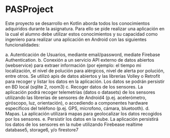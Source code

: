 # PASProject

Este proyecto se desarrollo en Kotlin aborda todos los conocimientos adquiridos durante la asignatura.
Para ello se pide realizar una aplicación en la cual el alumno debe utilizar estos conocimientos y su capacidad como ingeniero para realizar una aplicación en Android
con las siguientes funcionalidades:

a. Autenticación de Usuarios, mediante email/password, mediate Firebase Authentication.
b. Conexión a un servicio API externo de datos abiertos (webservice) para extraer información (por ejemplo: el tiempo mi localización,
el nivel de polución para alérgicos, nivel de alerta por polución, entre otros. Se utilizó apis de datos abiertos y las librerías Volley o Retrofit para recoger y listar los datos en la
aplicación. Los datos se podrán persistir en BD local (sqlite 2, room3)
c. Recoger datos de los sensores. La aplicación podrá recoger telemetrías (datos o datasets) de los sensores utilizando las librerías de sensores de Android4
(p.ej. acelerómetro, giróscopo, luz, orientación), o accediendo a componentes hardware específicos del teléfono (p.ej. GPS, microfono, cámara, bluetooth).
d. Mapas. La aplicación utilizará mapas para geolocalizar los datos recogidos por los sensores.
e. Persistir los datos en la nube. La aplicación persistirá los datos de los sensores en la nube utilizando Firebease realtime database5, storage6, y/o firestore7

